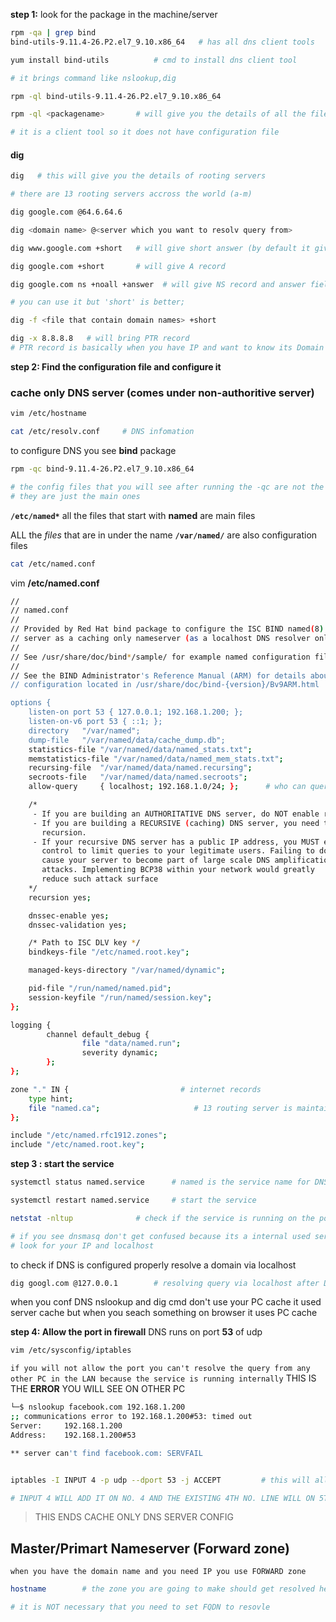 **step 1:** look for the package in the machine/server

```bash
rpm -qa | grep bind
bind-utils-9.11.4-26.P2.el7_9.10.x86_64   # has all dns client tools
```
```bash
yum install bind-utils          # cmd to install dns client tool

# it brings command like nslookup,dig
 ``` 
 ```bash
 rpm -ql bind-utils-9.11.4-26.P2.el7_9.10.x86_64
 
rpm -ql <packagename>       # will give you the details of all the files that came along with the package.

# it is a client tool so it does not have configuration file
 ```
 #### dig
 
```sh
dig   # this will give you the details of rooting servers

# there are 13 rooting servers accross the world (a-m)
```
```bash
dig google.com @64.6.64.6

dig <domain name> @<server which you want to resolv query from>
```
```bash
dig www.google.com +short   # will give short answer (by default it gives A record)
```
```bash
dig google.com +short       # will give A record 
```
```bash
dig google.com ns +noall +answer  # will give NS record and answer field of query

# you can use it but 'short' is better;
```
```bash
dig -f <file that contain domain names> +short
```
```bash
dig -x 8.8.8.8   # will bring PTR record
# PTR record is basically when you have IP and want to know its Domain
```
**step 2: Find the configuration file and configure it**
### cache only DNS server	(comes under non-authoritive server)

```bash
vim /etc/hostname
```
```bash
cat /etc/resolv.conf     # DNS infomation   
```

to configure DNS you see **bind** package 

```bash
rpm -qc bind-9.11.4-26.P2.el7_9.10.x86_64

# the config files that you will see after running the -qc are not the only configuration files that come with the package 
# they are just the main ones
```
**`/etc/named*`** all the files that start with **named** are main files

ALL the *files* that are in under the name **`/var/named/`** are also configuration files

```bash
cat /etc/named.conf
```



vim **/etc/named.conf**

```bash
//
// named.conf
//
// Provided by Red Hat bind package to configure the ISC BIND named(8) DNS
// server as a caching only nameserver (as a localhost DNS resolver only).
//
// See /usr/share/doc/bind*/sample/ for example named configuration files.
//
// See the BIND Administrator's Reference Manual (ARM) for details about the
// configuration located in /usr/share/doc/bind-{version}/Bv9ARM.html

options {
	listen-on port 53 { 127.0.0.1; 192.168.1.200; };                   # this is where you mention your server IP so that network client can listen/access
	listen-on-v6 port 53 { ::1; };
	directory 	"/var/named";                                             # this is where in holds the zone file
	dump-file 	"/var/named/data/cache_dump.db";                          # WILL build cache here coz it's a cache only dns server
	statistics-file "/var/named/data/named_stats.txt";
	memstatistics-file "/var/named/data/named_mem_stats.txt";
	recursing-file  "/var/named/data/named.recursing";
	secroots-file   "/var/named/data/named.secroots";
	allow-query     { localhost; 192.168.1.0/24; };      # who can query (default is localhost) but we want our network to query so mention network here  

	/* 
	 - If you are building an AUTHORITATIVE DNS server, do NOT enable recursion. 
	 - If you are building a RECURSIVE (caching) DNS server, you need to enable 
	   recursion. 
	 - If your recursive DNS server has a public IP address, you MUST enable access 
	   control to limit queries to your legitimate users. Failing to do so will
	   cause your server to become part of large scale DNS amplification 
	   attacks. Implementing BCP38 within your network would greatly
	   reduce such attack surface 
	*/
	recursion yes;

	dnssec-enable yes;
	dnssec-validation yes;

	/* Path to ISC DLV key */
	bindkeys-file "/etc/named.root.key";

	managed-keys-directory "/var/named/dynamic";

	pid-file "/run/named/named.pid";
	session-keyfile "/run/named/session.key";
};

logging {
        channel default_debug {
                file "data/named.run";
                severity dynamic;
        };
};

zone "." IN {                         # internet records
	type hint;
	file "named.ca";                     # 13 routing server is maintain here
};

include "/etc/named.rfc1912.zones";
include "/etc/named.root.key";

```

**step 3 : start the service**


```bash
systemctl status named.service		# named is the service name for DNS server and bind is the package
```
```bash 
systemctl restart named.service		# start the service
```

```bash
netstat -nltup				# check if the service is running on the port be it default or defined

# if you see dnsmasq don't get confused because its a internal used service has nothing to do with your DNS server conf
# look for your IP and localhost 
```
to check if DNS is configured properly resolve a domain via localhost


```bash
dig googl.com @127.0.0.1		# resolving query via localhost after DNS config
```
when you conf DNS nslookup and dig cmd don't use your PC cache it used server cache
but when you seach something on browser it uses PC cache

**step 4: Allow the port in firewall**
DNS runs on port **53** of udp
```bash
vim /etc/sysconfig/iptables

```

`if you will not allow the port you can't resolve the query from any other PC in the LAN because the service is running internally` 
THIS IS THE **ERROR** YOU WILL SEE ON OTHER PC
```sh
└─$ nslookup facebook.com 192.168.1.200                                                                                                                  10 ⨯
;; communications error to 192.168.1.200#53: timed out
Server:		192.168.1.200
Address:	192.168.1.200#53

** server can't find facebook.com: SERVFAIL
```

```bash

iptables -I INPUT 4 -p udp --dport 53 -j ACCEPT			# this will allow the port in firewall temporarily

# INPUT 4 WILL ADD IT ON NO. 4 AND THE EXISTING 4TH NO. LINE WILL ON 5TH 
```



> THIS ENDS CACHE ONLY DNS SERVER CONFIG


## Master/Primart Nameserver (Forward zone)
`when you have the domain name and you need IP you use FORWARD zone`

```bash
hostname		# the zone you are going to make should get resolved here

# it is NOT necessary that you need to set FQDN to resovle 
```
